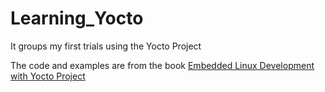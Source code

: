 # Learning_Yocto
It groups my first trials using the Yocto Project

The code and examples are from the book [Embedded Linux Development with Yocto Project](https://www.amazon.com/Embedded-Linux-Development-Yocto-Project-ebook/dp/B00LO2GFM0/ref=sr_1_1?crid=1N5UZZLD3TBZO&keywords=embedded+linux+development+with+yocto+project&qid=1576529890&sprefix=Embedded+Linux+Development+with+Yoc%2Caps%2C155&sr=8-1)
